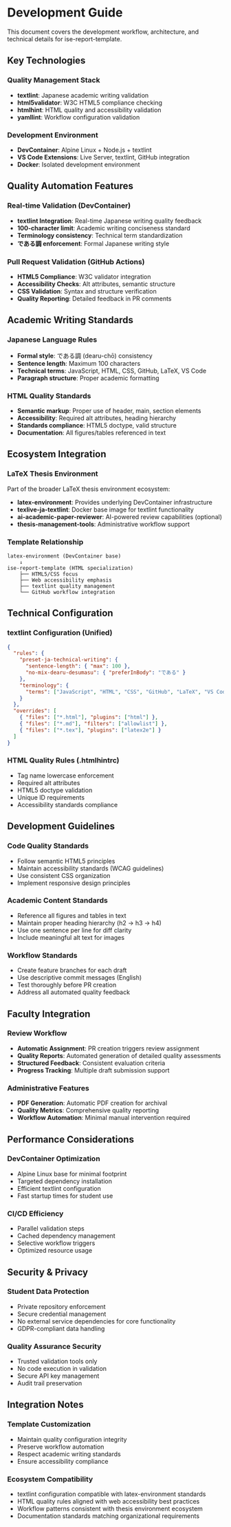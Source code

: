 # Development Guide

This document covers the development workflow, architecture, and technical details for ise-report-template.

## Key Technologies

### Quality Management Stack
- **textlint**: Japanese academic writing validation
- **html5validator**: W3C HTML5 compliance checking
- **htmlhint**: HTML quality and accessibility validation
- **yamllint**: Workflow configuration validation

### Development Environment
- **DevContainer**: Alpine Linux + Node.js + textlint
- **VS Code Extensions**: Live Server, textlint, GitHub integration
- **Docker**: Isolated development environment

## Quality Automation Features

### Real-time Validation (DevContainer)
- **textlint Integration**: Real-time Japanese writing quality feedback
- **100-character limit**: Academic writing conciseness standard
- **Terminology consistency**: Technical term standardization
- **である調 enforcement**: Formal Japanese writing style

### Pull Request Validation (GitHub Actions)
- **HTML5 Compliance**: W3C validator integration
- **Accessibility Checks**: Alt attributes, semantic structure
- **CSS Validation**: Syntax and structure verification
- **Quality Reporting**: Detailed feedback in PR comments

## Academic Writing Standards

### Japanese Language Rules
- **Formal style**: である調 (dearu-chō) consistency
- **Sentence length**: Maximum 100 characters
- **Technical terms**: JavaScript, HTML, CSS, GitHub, LaTeX, VS Code
- **Paragraph structure**: Proper academic formatting

### HTML Quality Standards
- **Semantic markup**: Proper use of header, main, section elements
- **Accessibility**: Required alt attributes, heading hierarchy
- **Standards compliance**: HTML5 doctype, valid structure
- **Documentation**: All figures/tables referenced in text

## Ecosystem Integration

### LaTeX Thesis Environment
Part of the broader LaTeX thesis environment ecosystem:

- **latex-environment**: Provides underlying DevContainer infrastructure
- **texlive-ja-textlint**: Docker base image for textlint functionality
- **ai-academic-paper-reviewer**: AI-powered review capabilities (optional)
- **thesis-management-tools**: Administrative workflow support

### Template Relationship
```
latex-environment (DevContainer base)
    ↓
ise-report-template (HTML specialization)
    ├── HTML5/CSS focus
    ├── Web accessibility emphasis
    ├── textlint quality management
    └── GitHub workflow integration
```

## Technical Configuration

### textlint Configuration (Unified)
```json
{
  "rules": {
    "preset-ja-technical-writing": {
      "sentence-length": { "max": 100 },
      "no-mix-dearu-desumasu": { "preferInBody": "である" }
    },
    "terminology": {
      "terms": ["JavaScript", "HTML", "CSS", "GitHub", "LaTeX", "VS Code"]
    }
  },
  "overrides": [
    { "files": ["*.html"], "plugins": ["html"] },
    { "files": ["*.md"], "filters": ["allowlist"] },
    { "files": ["*.tex"], "plugins": ["latex2e"] }
  ]
}
```

### HTML Quality Rules (.htmlhintrc)
- Tag name lowercase enforcement
- Required alt attributes
- HTML5 doctype validation
- Unique ID requirements
- Accessibility standards compliance

## Development Guidelines

### Code Quality Standards
- Follow semantic HTML5 principles
- Maintain accessibility standards (WCAG guidelines)
- Use consistent CSS organization
- Implement responsive design principles

### Academic Content Standards
- Reference all figures and tables in text
- Maintain proper heading hierarchy (h2 → h3 → h4)
- Use one sentence per line for diff clarity
- Include meaningful alt text for images

### Workflow Standards
- Create feature branches for each draft
- Use descriptive commit messages (English)
- Test thoroughly before PR creation
- Address all automated quality feedback

## Faculty Integration

### Review Workflow
- **Automatic Assignment**: PR creation triggers review assignment
- **Quality Reports**: Automated generation of detailed quality assessments
- **Structured Feedback**: Consistent evaluation criteria
- **Progress Tracking**: Multiple draft submission support

### Administrative Features
- **PDF Generation**: Automatic PDF creation for archival
- **Quality Metrics**: Comprehensive quality reporting
- **Workflow Automation**: Minimal manual intervention required

## Performance Considerations

### DevContainer Optimization
- Alpine Linux base for minimal footprint
- Targeted dependency installation
- Efficient textlint configuration
- Fast startup times for student use

### CI/CD Efficiency
- Parallel validation steps
- Cached dependency management
- Selective workflow triggers
- Optimized resource usage

## Security & Privacy

### Student Data Protection
- Private repository enforcement
- Secure credential management
- No external service dependencies for core functionality
- GDPR-compliant data handling

### Quality Assurance Security
- Trusted validation tools only
- No code execution in validation
- Secure API key management
- Audit trail preservation

## Integration Notes

### Template Customization
- Maintain quality configuration integrity
- Preserve workflow automation
- Respect academic writing standards
- Ensure accessibility compliance

### Ecosystem Compatibility
- textlint configuration compatible with latex-environment standards
- HTML quality rules aligned with web accessibility best practices
- Workflow patterns consistent with thesis environment ecosystem
- Documentation standards matching organizational requirements